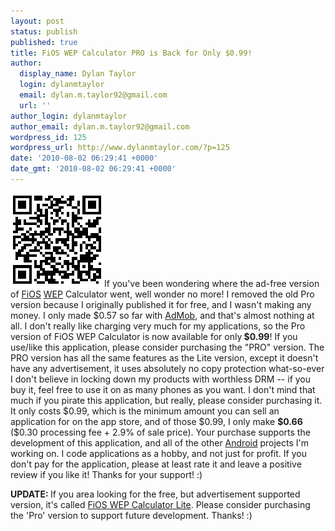 ```yaml
---
layout: post
status: publish
published: true
title: FiOS WEP Calculator PRO is Back for Only $0.99!
author:
  display_name: Dylan Taylor
  login: dylanmtaylor
  email: dylan.m.taylor92@gmail.com
  url: ''
author_login: dylanmtaylor
author_email: dylan.m.taylor92@gmail.com
wordpress_id: 125
wordpress_url: http://www.dylanmtaylor.com/?p=125
date: '2010-08-02 06:29:41 +0000'
date_gmt: '2010-08-02 06:29:41 +0000'
---
```

<p><a href="/images/blog/2010/12/qrcode.png"><img class="alignleft size-thumbnail wp-image-126" title="FiOS WEP Calculator PRO QR Code" src="/images/blog/2010/11/qrcode.png" alt="" width="150" height="150" /></a>If you've been wondering where the ad-free version of <a class="zem_slink" title="Verizon FiOS" rel="wikipedia" href="http://en.wikipedia.org/wiki/Verizon_FiOS">FiOS</a> <a class="zem_slink" title="Wired Equivalent Privacy" rel="wikipedia" href="http://en.wikipedia.org/wiki/Wired_Equivalent_Privacy">WEP</a> Calculator went, well wonder no more! I removed the old Pro version because I originally published it for free, and I wasn't making any money. I only made $0.57 so far with <a class="zem_slink" title="AdMob" rel="homepage" href="http://admob.com">AdMob</a>, and that's almost nothing at all. I don't really like charging very much for my applications, so the Pro version of FiOS WEP Calculator is now available for only<strong> $0.99</strong>! If you use/like this application, please consider purchasing the "PRO"  version. The PRO version has all the same features as the Lite version,  except it doesn't have any advertisement, it uses absolutely no copy  protection what-so-ever I don't believe in locking down my products with  worthless DRM -- if you buy it, feel free to use it on as many phones  as you want. I don't mind that much if you pirate this application, but really,  please consider purchasing it. It only costs $0.99, which is the  minimum amount you can sell an application for on the app store, and of  those $0.99, I only make <strong>$0.66</strong> ($0.30 processing fee + 2.9% of sale  price). Your purchase supports the development of this application, and  all of the other <a class="zem_slink" title="Android" rel="homepage" href="http://code.google.com/android/">Android</a> projects I'm working on. I code applications as  a hobby, and not just for profit. If you don't pay for the application,  please at least rate it and leave a positive review if you like it!  Thanks for your support! :)</p>
<p><strong>UPDATE: </strong>If you area looking for the free, but advertisement supported version, it's called <a href="/pages/blog/2010/07/30/fios-wep-calculator-lite-edition-is-up-and-running/">FiOS WEP Calculator Lite</a>. Please consider purchasing the 'Pro' version to support future development. Thanks! :)</p>
